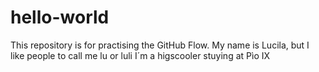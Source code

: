 # hello-world
This repository is for practising the GitHub Flow.
My name is Lucila, but I like people to call me lu or luli
I´m a higscooler stuying at Pìo IX
